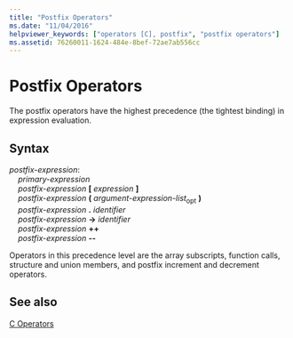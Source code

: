```yaml
---
title: "Postfix Operators"
ms.date: "11/04/2016"
helpviewer_keywords: ["operators [C], postfix", "postfix operators"]
ms.assetid: 76260011-1624-484e-8bef-72ae7ab556cc
---
```

# Postfix Operators

The postfix operators have the highest precedence (the tightest binding) in expression evaluation.

## Syntax

*postfix-expression*:<br/>
&nbsp;&nbsp;&nbsp;&nbsp;*primary-expression*<br/>
&nbsp;&nbsp;&nbsp;&nbsp;*postfix-expression*  **[**  *expression*  **]**<br/>
&nbsp;&nbsp;&nbsp;&nbsp;*postfix-expression*  **(**  *argument-expression-list*<sub>opt</sub> **)**<br/>
&nbsp;&nbsp;&nbsp;&nbsp;*postfix-expression*  **.**  *identifier*<br/>
&nbsp;&nbsp;&nbsp;&nbsp;*postfix-expression*  **->**  *identifier*<br/>
&nbsp;&nbsp;&nbsp;&nbsp;*postfix-expression*  **++**<br/>
&nbsp;&nbsp;&nbsp;&nbsp;*postfix-expression*  **--**

Operators in this precedence level are the array subscripts, function calls, structure and union members, and postfix increment and decrement operators.

## See also

[C Operators](../c-language/c-operators.md)
